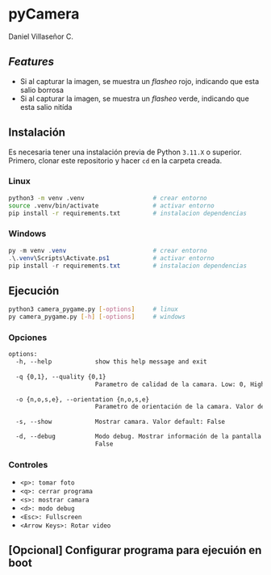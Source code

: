 # pyCamera

Daniel Villaseñor C.

## _Features_

- Si al capturar la imagen, se muestra un _flasheo_ rojo, indicando que esta salio borrosa
- Si al capturar la imagen, se muestra un _flasheo_ verde, indicando que esta salio nitída

## Instalación

Es necesaria tener una instalación previa de Python `3.11.X` o superior.
Primero, clonar este repositorio y hacer `cd` en la carpeta creada.

### Linux

```bash
python3 -m venv .venv                   # crear entorno
source .venv/bin/activate               # activar entorno
pip install -r requirements.txt         # instalacion dependencias
```

### Windows

```powershell
py -m venv .venv                        # crear entorno
.\.venv\Scripts\Activate.ps1            # activar entorno
pip install -r requirements.txt         # instalacion dependencias
```

## Ejecución

```bash
python3 camera_pygame.py [-options]     # linux
py camera_pygame.py [-h] [-options]     # windows
```

### Opciones

```txt
options:
  -h, --help            show this help message and exit
  
  -q {0,1}, --quality {0,1}
                        Parametro de calidad de la camara. Low: 0, High: 1. Valor default: 0
  
  -o {n,o,s,e}, --orientation {n,o,s,e}
                        Parametro de orientación de la camara. Valor default: n (norte)   
  
  -s, --show            Mostrar camara. Valor default: False

  -d, --debug           Modo debug. Mostrar información de la pantalla (controles y variables). Valor default:
                        False
```

### Controles

- `<p>: tomar foto`
- `<q>: cerrar programa`
- `<s>: mostrar camara`
- `<d>: modo debug`
- `<Esc>: Fullscreen`
- `<Arrow Keys>: Rotar video`

## [Opcional] Configurar programa para ejecuión en boot
